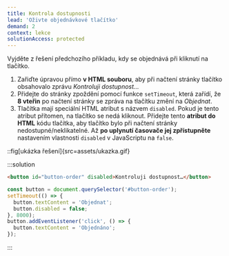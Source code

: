 ```yaml
---
title: Kontrola dostupnosti
lead: 'Oživte objednávkové tlačítko'
demand: 2
context: lekce
solutionAccess: protected
---
```


Vyjděte z řešení předchozího příkladu, kdy se objednává při kliknutí na tlačítko.

1. Zařiďte úpravou přímo **v HTML souboru**, aby při načtení stránky tlačítko obsahovalo zprávu _Kontroluji dostupnost…_
1. Přidejte do stránky zpoždění pomocí funkce `setTimeout`, která zařídí, že **8 vteřin** po načtení stránky se zpráva na tlačítku změní na _Objednat_.
1. Tlačítka mají speciální HTML atribut s názvem `disabled`. Pokud je tento atribut přítomen, na tlačítko se nedá kliknout. Přidejte tento **atribut do HTML** kódu tlačítka, aby tlačítko bylo při načtení stránky nedostupné/neklikatelné. Až **po uplynutí časovače jej zpřístupněte** nastavením vlastnosti `disabled` v JavaScriptu na `false`.

::fig[ukázka řešení]{src=assets/ukazka.gif}

:::solution

```html
<button id="button-order" disabled>Kontroluji dostupnost…</button>
```

```js
const button = document.querySelector('#button-order');
setTimeout(() => {
  button.textContent = 'Objednat';
  button.disabled = false;
}, 8000);
button.addEventListener('click', () => {
  button.textContent = 'Objednáno';
});
```

:::
